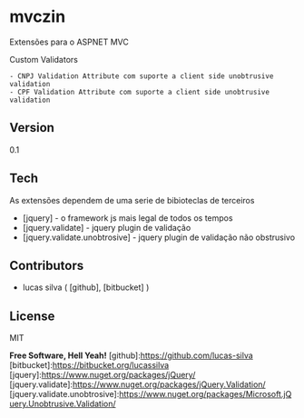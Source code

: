 mvczin
======

Extensões para o ASPNET MVC

Custom Validators
    
    - CNPJ Validation Attribute com suporte a client side unobtrusive validation
    - CPF Validation Attribute com suporte a client side unobtrusive validation

Version
----

0.1

Tech
-----------

As extensões dependem de uma serie de bibioteclas de terceiros

* [jquery] - o framework js mais legal de todos os tempos
* [jquery.validate] - jquery plugin de validação 
* [jquery.validate.unobtrosive] - jquery plugin de validação não obstrusivo 

Contributors
-----------

* lucas silva ( [github], [bitbucket] )

License
----

MIT

**Free Software, Hell Yeah!**
[github]:https://github.com/lucas-silva
[bitbucket]:https://bitbucket.org/lucassilva
[jquery]:https://www.nuget.org/packages/jQuery/
[jquery.validate]:https://www.nuget.org/packages/jQuery.Validation/
[jquery.validate.unobtrosive]:https://www.nuget.org/packages/Microsoft.jQuery.Unobtrusive.Validation/
